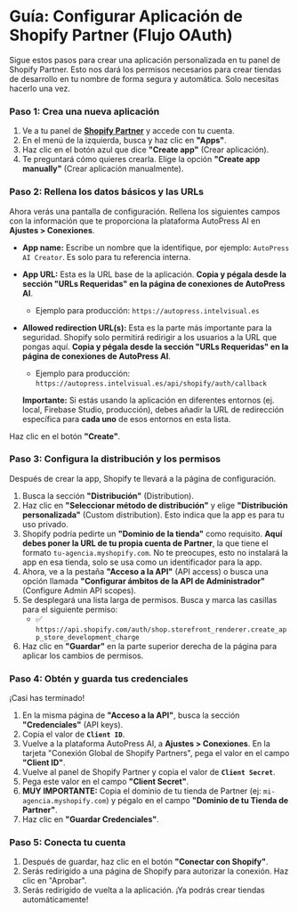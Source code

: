
# Guía: Configurar Aplicación de Shopify Partner (Flujo OAuth)

Sigue estos pasos para crear una aplicación personalizada en tu panel de Shopify Partner. Esto nos dará los permisos necesarios para crear tiendas de desarrollo en tu nombre de forma segura y automática. Solo necesitas hacerlo una vez.

### Paso 1: Crea una nueva aplicación

1.  Ve a tu panel de **[Shopify Partner](https://partners.shopify.com)** y accede con tu cuenta.
2.  En el menú de la izquierda, busca y haz clic en **"Apps"**.
3.  Haz clic en el botón azul que dice **"Create app"** (Crear aplicación).
4.  Te preguntará cómo quieres crearla. Elige la opción **"Create app manually"** (Crear aplicación manualmente).

### Paso 2: Rellena los datos básicos y las URLs

Ahora verás una pantalla de configuración. Rellena los siguientes campos con la información que te proporciona la plataforma AutoPress AI en **Ajustes > Conexiones**.

*   **App name:** Escribe un nombre que la identifique, por ejemplo: `AutoPress AI Creator`. Es solo para tu referencia interna.

*   **App URL:** Esta es la URL base de la aplicación. **Copia y pégala desde la sección "URLs Requeridas" en la página de conexiones de AutoPress AI**.
    *   Ejemplo para producción: `https://autopress.intelvisual.es`

*   **Allowed redirection URL(s):** Esta es la parte más importante para la seguridad. Shopify solo permitirá redirigir a los usuarios a la URL que pongas aquí. **Copia y pégala desde la sección "URLs Requeridas" en la página de conexiones de AutoPress AI**.
    *   Ejemplo para producción: `https://autopress.intelvisual.es/api/shopify/auth/callback`

    **Importante:** Si estás usando la aplicación en diferentes entornos (ej. local, Firebase Studio, producción), debes añadir la URL de redirección específica para **cada uno** de esos entornos en esta lista.

Haz clic en el botón **"Create"**.

### Paso 3: Configura la distribución y los permisos

Después de crear la app, Shopify te llevará a la página de configuración.

1.  Busca la sección **"Distribución"** (Distribution).
2.  Haz clic en **"Seleccionar método de distribución"** y elige **"Distribución personalizada"** (Custom distribution). Esto indica que la app es para tu uso privado.
3.  Shopify podría pedirte un **"Dominio de la tienda"** como requisito. **Aquí debes poner la URL de tu propia cuenta de Partner**, la que tiene el formato `tu-agencia.myshopify.com`. No te preocupes, esto no instalará la app en esa tienda, solo se usa como un identificador para la app.
4.  Ahora, ve a la pestaña **"Acceso a la API"** (API access) o busca una opción llamada **"Configurar ámbitos de la API de Administrador"** (Configure Admin API scopes).
5.  Se desplegará una lista larga de permisos. Busca y marca las casillas para el siguiente permiso:
    *   ✅ `https://api.shopify.com/auth/shop.storefront_renderer.create_app_store_development_charge`
6.  Haz clic en **"Guardar"** en la parte superior derecha de la página para aplicar los cambios de permisos.

### Paso 4: Obtén y guarda tus credenciales

¡Casi has terminado!

1.  En la misma página de **"Acceso a la API"**, busca la sección **"Credenciales"** (API keys).
2.  Copia el valor de **`Client ID`**.
3.  Vuelve a la plataforma AutoPress AI, a **Ajustes > Conexiones**. En la tarjeta "Conexión Global de Shopify Partners", pega el valor en el campo **"Client ID"**.
4.  Vuelve al panel de Shopify Partner y copia el valor de **`Client Secret`**.
5.  Pega este valor en el campo **"Client Secret"**.
6.  **MUY IMPORTANTE:** Copia el dominio de tu tienda de Partner (ej: `mi-agencia.myshopify.com`) y pégalo en el campo **"Dominio de tu Tienda de Partner"**.
7.  Haz clic en **"Guardar Credenciales"**.

### Paso 5: Conecta tu cuenta

1. Después de guardar, haz clic en el botón **"Conectar con Shopify"**.
2. Serás redirigido a una página de Shopify para autorizar la conexión. Haz clic en "Aprobar".
3. Serás redirigido de vuelta a la aplicación. ¡Ya podrás crear tiendas automáticamente!
